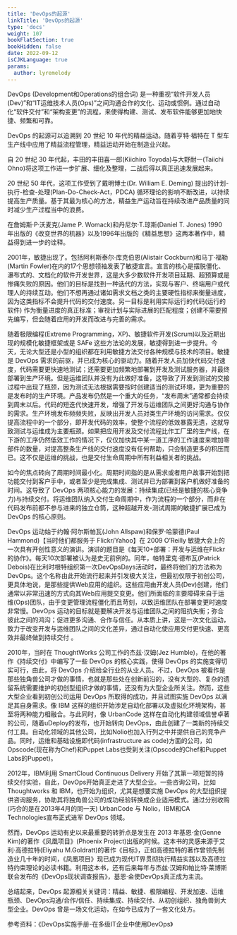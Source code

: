 ```yaml
---
title: 'DevOps的起源'
linkTitle: 'DevOps的起源'
type: 'docs'
weight: 107
bookFlatSection: true
bookHidden: false
date: 2022-09-12
isCJKLanguage: true
params:
  author: lyremelody
---
```


DevOps (Development和Operations的组合词) 是一种重视“软件开发人员(Dev)”和“IT运维技术人员(Ops)”之间沟通合作的文化、运动或惯例。通过自动化“软件交付”和“架构变更”的流程，来使得构建、测试、发布软件能够更加地快捷、频繁和可靠。

DevOps 的起源可以追溯到 20 世纪 10 年代的精益运动。随着亨特·福特在 T 型车生产线中应用了精益流程管理，精益运动开始在制造业兴起。

自 20 世纪 30  年代起，丰田的丰田喜一郎(Kiichiro Toyoda)与大野耐一(Taiichi Ohno)将这项工作进一步扩展、细化及整理，二战后得以真正迅速发展起来。

20 世纪 50 年代，这项工作受到了戴明博士(Dr. William E. Deming) 提出的计划-执行-检查-处理(Plan-Do-Check-Act，PDCA) 循环理论的影响不断改进，以持续提高生产质量。基于其最为核心的方法，精益生产运动旨在持续改进产品质量的同时减少生产过程当中的浪费。

在詹姆斯·P·沃麦克(Jame P. Womack)和丹尼尔·T.琼斯(Daniel T. Jones) 1990 年出版的《改变世界的机器》以及1996年出版的《精益思想》这两本著作中，精益得到进一步的诠释。

2001年，敏捷出现了。包括阿利斯泰尔·库克伯恩(Alistair Cockburn)和马丁·福勒(Martin Fowler)在内的17个思想领袖发表了敏捷宣言。宣言的核心是摆脱僵化、瀑布式的、文档化的软件开发世界，这是大多少数软件开发项目延期、超预算或是惨痛失败的原因。他们的目标是找到一种迭代的方法，实现与客户、终端用户或代理人的持续互动。他们不想再通过诸如需求文档之类的主要硬性指标来衡量进度，因为这类指标不会提升代码的交付速度。另一目标是利用实际运行的代码(运行的软件) 作为衡量进度的真正标准；审视计划与实际进展的匹配程度；创建不需要预先编写，但会随着应用的开发而改进与完善的需求。

随着极限编程(Extreme Programming，XP)、敏捷软件开发(Scrum)以及近期出现的规模化敏捷框架或是 SAFe 这些方法论的发展，敏捷得到进一步提升。今天，无论大型还是小型的组织都在利用敏捷方法交付各种规模与技术的项目。敏捷是 DevOps 需求的前驱，并已成为核心的驱动力。随着开发人员加快代码交付速度，代码需要更快速地测试；还需要更加频繁地部署到开发及测试服务器，并最终部署到生产环境。但是运维团队并没有为此做好准备，这导致了开发到测试的交接过程中出现了瓶颈，因为测试无法根据需要按时创建适当的测试环境，更为重要的是发布时的生产环境。产品发布仍然是一个重大的任务，“发布周末”通常都会持续到周末以后。代码的短迭代快速开发，增强了开发与运维团队之间更好沟通与协作的需求。生产环境发布频频失败，反映出开发人员对类生产环境的访问需求。仅仅提高流程中的一个部分，即开发代码的效率，使整个流程的低效暴露无遗，这就导致测试与运维成为主要瓶颈。如果把应用开发及交付流程比作工厂里的生产线，在下游的工序仍然低效工作的情况下，仅仅加快其中某一道工序的工作速度来增加零部件的数量，对提高整条生产线的交付速度没有任何帮助，只会制造更多的积压而已。这不仅是运维的挑战，也是交付生命周期中所有利益相关者的挑战。

如今的焦点转向了周期时间最小化。周期时间指的是从需求或者用户故事开始到把功能交付到客户手中，或者至少是完成集成、测试并已为部署到客户机做好准备的时间。这导致了 DevOps 两项核心能力的发展：持续集成(已经是敏捷的核心竞争力)与持续交付。将运维团队纳入交付生命周期中，作为流程的一个部分，而非在代码发布前都不参与进来的独立仓筒，这种超越开发-测试周期的敏捷扩展已成为 DevOps 的核心原则。

DevOps 运动始于约翰·阿尔斯帕瓦(John Allspaw)和保罗·哈蒙德(Paul Hammond)【当时他们都服务于 Flickr/Yahoo】在  2009 O’Reilly 敏捷大会上的一次具有开创性意义的演讲。演讲的题目是《每天10+部署：开发与运维在Flickr的协作》。每天10次部署被认为是史无前例的。同年，帕特里克·德布瓦(Patrick Debois)在比利时根特组织第一次DevOpsDays活动时，最终将他们的方法称为 DevOps。这个名称由此开始流行起来并引发极大关注，但最初仅限于初创公司，更具体地说，是那些提供Web应用的组织。这些应用由开发人员(Dev)创建，他们通常以非常迅速的方式向其Web应用提交变更。他们所面临的主要障碍来自于运维(Ops)团队，由于变更管理流程僵化而且苛刻，以致运维团队在部署变更时速度非常慢。DevOps 运动的目标就是要解决开发与运维团队之间的阻抗失衡；弥合彼此之间的鸿沟；促进更多沟通、合作与信任。从本质上讲，这是一次文化运动，致力于改变开发与运维团队之间的文化差异，通过自动化使应用交付更快速、更高效并最终做到持续交付 。

2010年，当时在 ThoughtWorks 公司工作的杰兹·汉姆(Jez Humble)，在他的著作《持续交付》中编写了一些 DevOps 的核心实践，使得 DevOps 的实施变得切实可行，由此，将 DevOps 介绍给全行业的从业人员。不过，DevOps 被看作是那些独角兽公司才做的事情，也就是那些处在创新前沿的，没有大型的、复杂的遗留系统需要维护的初创型组织才做的事情，还没有为大型企业所关注。然而，这些大型企业看到初创公司运用 DevOps 所取得的成功，并且试图实施 DevOps 以满足其自身需求。像 IBM 这样的组织开始涉足自动化部署以及虚拟化环境架构，甚至将两种能力相融合。与此同时，像 UrbanCode 这样在自动化构建领域信誉卓著的公司，随着uDeploy的发布，也开始转向 DevOps，由此创建了一类新的持续交付工具。自动化领域的其他公司，比如Nolio也加入行列之中并提供自己的竞争产品。同时，运维和基础设施即代码(infrastructure as code)方面的公司，如Opscode(现在称为Chef)和Puppet Labs也受到关注(Opscode的Chef和Puppet Labs的Puppet)。

2012年，IBM利用 SmartCloud Continuous Delivery 开始了其第一项短暂的持续交付实验，自此，DevOps开始真正走进了大型企业。一些咨询公司，比如 Thoughtworks 和 IBM，也开始为组织，尤其是想要实施 DevOps 的大型组织提供咨询服务，协助其将独角兽公司的成功经验转换成企业适用模式。通过分别收购(巧合的是在2013年4月的同一天) UrbanCode 与 Nolio，IBM和CA Technologies宣布正式进军 DevOps 领域。

然而，DevOps 运动有史以来最重要的转折点是发生在 2013 年基恩·金(Genne Kim)的著作《凤凰项目》(Phoenix Project)出版的时候。这本书的灵感来源于艾利·高德拉特(Eliyahu M.Goldratt)的著作《目标》，正如高德拉特的著作曾领先制造业几十年的时间，《凤凰项目》现已成为现代IT界贯彻执行精益实践以及高德拉特约束理论的必读书籍。利用这本书，还有后来每年与杰兹·汉姆和帕比特·莱博斯联合发布的《DevOps现状调查报告》，基恩·金使DevOps真正成为主流。 

总结起来，DevOps 起源相关关键词：精益、敏捷、极限编程、开发加速、运维瓶颈、DevOps沟通/合作/信任、持续集成、持续交付、从初创组织、独角兽到大型企业。DevOps 曾是一场文化运动，在如今已成为了一套文化处方。

参考资料：《DevOps实施手册-在多级IT企业中使用DevOps》